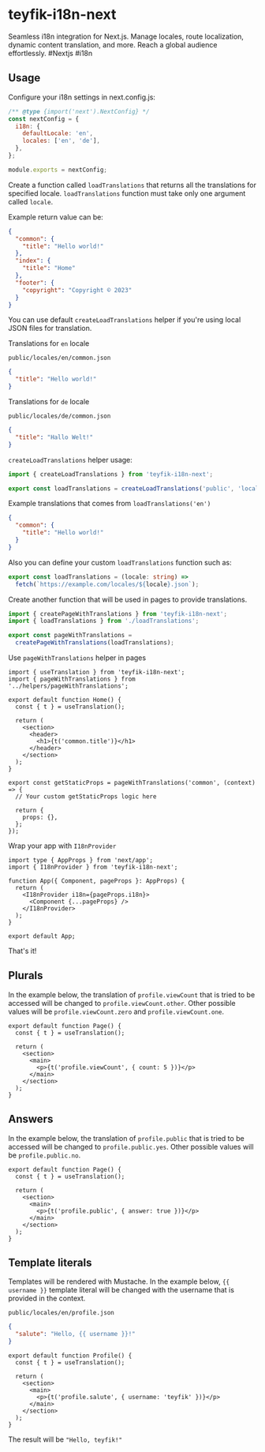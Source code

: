 # teyfik-i18n-next

Seamless i18n integration for Next.js. Manage locales, route localization,
dynamic content translation, and more. Reach a global audience effortlessly.
#Nextjs #i18n

## Usage

Configure your i18n settings in next.config.js:

```js
/** @type {import('next').NextConfig} */
const nextConfig = {
  i18n: {
    defaultLocale: 'en',
    locales: ['en', 'de'],
  },
};

module.exports = nextConfig;
```

Create a function called `loadTranslations` that returns all the translations
for specified locale. `loadTranslations` function must take only one argument
called `locale`.

Example return value can be:

```json
{
  "common": {
    "title": "Hello world!"
  },
  "index": {
    "title": "Home"
  },
  "footer": {
    "copyright": "Copyright © 2023"
  }
}
```

You can use default `createLoadTranslations` helper if you're using local JSON
files for translation.

Translations for `en` locale

`public/locales/en/common.json`

```json
{
  "title": "Hello world!"
}
```

Translations for `de` locale

`public/locales/de/common.json`

```json
{
  "title": "Hallo Welt!"
}
```

`createLoadTranslations` helper usage:

```ts
import { createLoadTranslations } from 'teyfik-i18n-next';

export const loadTranslations = createLoadTranslations('public', 'locales');
```

Example translations that comes from `loadTranslations('en')`

```json
{
  "common": {
    "title": "Hello world!"
  }
}
```

Also you can define your custom `loadTranslations` function such as:

```ts
export const loadTranslations = (locale: string) =>
  fetch(`https://example.com/locales/${locale}.json`);
```

Create another function that will be used in pages to provide translations.

```ts
import { createPageWithTranslations } from 'teyfik-i18n-next';
import { loadTranslations } from './loadTranslations';

export const pageWithTranslations =
  createPageWithTranslations(loadTranslations);
```

Use `pageWithTranslations` helper in pages

```tsx
import { useTranslation } from 'teyfik-i18n-next';
import { pageWithTranslations } from '../helpers/pageWithTranslations';

export default function Home() {
  const { t } = useTranslation();

  return (
    <section>
      <header>
        <h1>{t('common.title')}</h1>
      </header>
    </section>
  );
}

export const getStaticProps = pageWithTranslations('common', (context) => {
  // Your custom getStaticProps logic here

  return {
    props: {},
  };
});
```

Wrap your app with `I18nProvider`

```tsx
import type { AppProps } from 'next/app';
import { I18nProvider } from 'teyfik-i18n-next';

function App({ Component, pageProps }: AppProps) {
  return (
    <I18nProvider i18n={pageProps.i18n}>
      <Component {...pageProps} />
    </I18nProvider>
  );
}

export default App;
```

That's it!

## Plurals

In the example below, the translation of `profile.viewCount` that is tried to be
accessed will be changed to `profile.viewCount.other`. Other possible values
will be `profile.viewCount.zero` and `profile.viewCount.one`.

```tsx
export default function Page() {
  const { t } = useTranslation();

  return (
    <section>
      <main>
        <p>{t('profile.viewCount', { count: 5 })}</p>
      </main>
    </section>
  );
}
```

## Answers

In the example below, the translation of `profile.public` that is tried to be
accessed will be changed to `profile.public.yes`. Other possible values will be
`profile.public.no`.

```tsx
export default function Page() {
  const { t } = useTranslation();

  return (
    <section>
      <main>
        <p>{t('profile.public', { answer: true })}</p>
      </main>
    </section>
  );
}
```

## Template literals

Templates will be rendered with Mustache. In the example below, `{{ username }}`
template literal will be changed with the username that is provided in the
context.

`public/locales/en/profile.json`

```json
{
  "salute": "Hello, {{ username }}!"
}
```

```tsx
export default function Profile() {
  const { t } = useTranslation();

  return (
    <section>
      <main>
        <p>{t('profile.salute', { username: 'teyfik' })}</p>
      </main>
    </section>
  );
}
```

The result will be `"Hello, teyfik!"`
